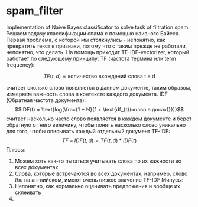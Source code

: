 # spam_filter
Implementation of Naive Bayes classificator to solve task of filtration spam.
Решаем задачу классификации спама с помощью наивного Байеса. Первая проблема, с которой мы столкнулись - непонятно, как превратить текст в признаки, потому что с таким прежде не работали, непонятно, что делать. На помощь приходит TF-IDF-vectorizer, который работает по следующему принципу:
TF (частота термина или term frequency):

$$TF(t, d) = \text{количество вхождений слова t в d}$$

считает сколько слово появляется в данном документе, таким образом, измеряем важность слова в контексте каждого документа.
IDF (Обратная частота документа):
$$IDF(t) = \text{log(\frac{1 + N}{1 + \text{df_{t}(колво в доках)}})}$$
считает насколько часто слово появляется в каждом документе и берет обратную от него величину, чтобы понять насколько слово уникально для того, чтобы описывать каждый отдельный документ
TF-IDF:
$$TF-IDF(t, d) = TF(t,d) * IDF(t)$$
Плюсы:
1. Можем хоть как-то пытаться учитывать слова по их важности во всех документах
2. Слова, которые встречаются во всех документах, например, слово *the* на английском, имеют очень низкое значение TF-IDF
Минусы:
1. Непонятно, как нормально оценивать предложения и вообще их склеивать
2. 
